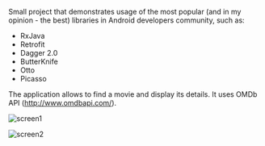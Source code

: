 Small project that demonstrates usage of the most popular (and in my opinion - the best) libraries in Android developers community, such as:

- RxJava
- Retrofit
- Dagger 2.0
- ButterKnife
- Otto
- Picasso

The application allows to find a movie and display its details. It uses OMDb API (http://www.omdbapi.com/).

![screen1](http://i.imgur.com/GSe7FlZ.png?1)

![screen2](http://i.imgur.com/oovAz4o.png?1)

